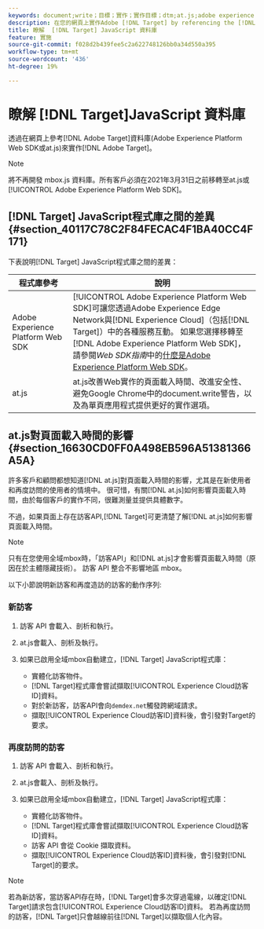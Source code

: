 ```yaml
---
keywords: document;write；目標；實作；實作目標；dtm;at.js;adobe experience platform web skd;aep web sdk;web sdk
description: 在您的網頁上實作Adobe [!DNL Target] by referencing the [!DNL Target] JavaScript程式庫。
title: 瞭解  [!DNL Target] JavaScript 資料庫
feature: 實施
source-git-commit: f028d2b439fee5c2a622748126bb0a34d550a395
workflow-type: tm+mt
source-wordcount: '436'
ht-degree: 19%

---
```



# 瞭解 [!DNL Target]JavaScript 資料庫

透過在網頁上參考[!DNL Adobe Target]資料庫(Adobe Experience Platform Web SDK或at.js)來實作[!DNL Adobe Target]。

>[!NOTE]
>
>將不再開發 mbox.js 資料庫。所有客戶必須在2021年3月31日之前移轉至at.js或[!UICONTROL Adobe Experience Platform Web SDK]。

## [!DNL Target] JavaScript程式庫之間的差異 {#section_40117C78C2F84FECAC4F1BA40CC4F171}

下表說明[!DNL Target] JavaScript程式庫之間的差異：

| 程式庫參考 | 說明 |
|--- |--- |
| Adobe Experience Platform Web SDK | [!UICONTROL Adobe Experience Platform Web SDK]可讓您透過Adobe Experience Edge Network與[!DNL Experience Cloud]（包括[!DNL Target]）中的各種服務互動。 如果您選擇移轉至[!DNL Adobe Experience Platform Web SDK]，請參閱&#x200B;*Web SDK指南*&#x200B;中的[什麼是Adobe Experience Platform Web SDK](/help/c-implementing-target/c-implementing-target-for-client-side-web/aep-web-sdk.md)。 |
| at.js | at.js改善Web實作的頁面載入時間、改進安全性、避免Google Chrome中的document.write警告，以及為單頁應用程式提供更好的實作選項。 |

## at.js對頁面載入時間的影響 {#section_16630CD0FF0A498EB596A51381366A5A}

許多客戶和顧問都想知道[!DNL at.js]對頁面載入時間的影響，尤其是在新使用者和再度訪問的使用者的情境中。 很可惜，有關[!DNL at.js]如何影響頁面載入時間，由於每個客戶的實作不同，很難測量並提供具體數字。

不過，如果頁面上存在訪客API,[!DNL Target]可更清楚了解[!DNL at.js]如何影響頁面載入時間。

>[!NOTE]
>
>只有在您使用全域mbox時，「訪客API」和[!DNL at.js]才會影響頁面載入時間（原因在於主體隱藏技術）。 訪客 API 整合不影響地區 mbox。

以下小節說明新訪客和再度造訪的訪客的動作序列:

### 新訪客

1. 訪客 API 會載入、剖析和執行。
1. at.js會載入、剖析及執行。
1. 如果已啟用全域mbox自動建立，[!DNL Target] JavaScript程式庫：

   * 實體化訪客物件。
   * [!DNL Target]程式庫會嘗試擷取[!UICONTROL Experience Cloud訪客ID]資料。
   * 對於新訪客，訪客API會向`demdex.net`觸發跨網域請求。
   * 擷取[!UICONTROL Experience Cloud訪客ID]資料後，會引發對Target的要求。

### 再度訪問的訪客

1. 訪客 API 會載入、剖析和執行。
1. at.js會載入、剖析及執行。
1. 如果已啟用全域mbox自動建立，[!DNL Target] JavaScript程式庫：

   * 實體化訪客物件。
   * [!DNL Target]程式庫會嘗試擷取[!UICONTROL Experience Cloud訪客ID]資料。
   * 訪客 API 會從 Cookie 擷取資料。
   * 擷取[!UICONTROL Experience Cloud訪客ID]資料後，會引發對[!DNL Target]的要求。

>[!NOTE]
>
>若為新訪客，當訪客API存在時，[!DNL Target]會多次穿過電線，以確定[!DNL Target]請求包含[!UICONTROL Experience Cloud訪客ID]資料。 若為再度訪問的訪客，[!DNL Target]只會越線前往[!DNL Target]以擷取個人化內容。
